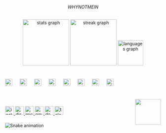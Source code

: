 <h6 align="center">WHYNOTMEIN</h6>

###

<div align="center">
  <img src="https://github-readme-stats.vercel.app/api?username=JaineeraSuhas&hide_title=false&hide_rank=false&show_icons=true&include_all_commits=true&count_private=true&disable_animations=false&theme=dracula&locale=en&hide_border=false" height="150" alt="stats graph"  />
  <img src="https://streak-stats.demolab.com?user=JaineeraSuhas&locale=en&mode=daily&theme=dracula&hide_border=false&border_radius=5" height="150" alt="streak graph"  />
  <img src="https://github-readme-stats.vercel.app/api/top-langs?username=JaineeraSuhas&locale=en&hide_title=false&layout=compact&card_width=320&langs_count=11&theme=github_dark&hide_border=false" height="82" alt="languages graph"  />
</div>

###

<br clear="both">

<div align="left">
  <img src="https://cdn.jsdelivr.net/gh/devicons/devicon/icons/html5/html5-plain.svg" height="23" alt="html5 logo"  />
  <img width="16" />
  <img src="https://cdn.jsdelivr.net/gh/devicons/devicon/icons/python/python-original.svg" height="23" alt="python logo"  />
  <img width="16" />
  <img src="https://cdn.jsdelivr.net/gh/devicons/devicon/icons/canva/canva-original.svg" height="23" alt="canva logo"  />
  <img width="16" />
  <img src="https://cdn.jsdelivr.net/gh/devicons/devicon/icons/cplusplus/cplusplus-plain.svg" height="23" alt="cplusplus logo"  />
  <img width="16" />
  <img src="https://cdn.jsdelivr.net/gh/devicons/devicon/icons/github/github-original.svg" height="23" alt="github logo"  />
  <img width="16" />
  <img src="https://cdn.jsdelivr.net/gh/devicons/devicon/icons/google/google-original.svg" height="23" alt="google logo"  />
  <img width="16" />
  <img src="https://cdn.jsdelivr.net/gh/devicons/devicon/icons/vscode/vscode-plain.svg" height="23" alt="vscode logo"  />
  <img width="16" />
  <img src="https://cdn.jsdelivr.net/gh/devicons/devicon/icons/aftereffects/aftereffects-original.svg" height="23" alt="aftereffects logo"  />
</div>

###

<br clear="both">

<img align="right" height="83" src="https://i.pinimg.com/originals/06/ac/d4/06acd4c9e2acbe72cb9c3709434aa548.gif"  />

###

<div align="left">
  <a href="https://instagram.com/suhas.jaineera/" target="_blank">
    <img src="https://img.shields.io/static/v1?message=Instagram&logo=instagram&label=&color=E4405F&logoColor=black&labelColor=&style=for-the-badge" height="28" alt="instagram logo"  />
  </a>
  <a href="https://discord.com/users/853997715939262494/" target="_blank">
    <img src="https://img.shields.io/static/v1?message=Discord&logo=discord&label=&color=7289DA&logoColor=black&labelColor=&style=for-the-badge" height="28" alt="discord logo"  />
  </a>
  <a href="mailto:suhasjaineera@gmail.com" target="_blank">
    <img src="https://img.shields.io/static/v1?message=Outlook&logo=microsoft-outlook&label=&color=0078D4&logoColor=black&labelColor=&style=for-the-badge" height="28" alt="microsoft-outlook logo"  />
  </a>
  <a href="mailto:suhasjaineera@gmail.com" target="_blank">
    <img src="https://img.shields.io/static/v1?message=Gmail&logo=gmail&label=&color=D14836&logoColor=black&labelColor=&style=for-the-badge" height="28" alt="gmail logo"  />
  </a>
  <a href="https://dev.to/suhas_jaineera_1f3bdbd0d4" target="_blank">
    <img src="https://img.shields.io/static/v1?message=dev.to&logo=dev.to&label=&color=0A0A0A&logoColor=pink&labelColor=&style=for-the-badge" height="28" alt="devto logo"  />
  </a>
  <a href="https://web.telegram.org/k/" target="_blank">
    <img src="https://img.shields.io/static/v1?message=Telegram&logo=telegram&label=&color=2CA5E0&logoColor=white&labelColor=&style=for-the-badge" height="28" alt="telegram logo"  />
  </a>
</div>

###

<img src="https://raw.githubusercontent.com/JaineeraSuhas/JaineeraSuhas/output/snake.svg" alt="Snake animation" />

###
<!---
JaineeraSuhas/JaineeraSuhas is a ✨ special ✨ repository because its `README.md` (this file) appears on your GitHub profile.
You can click the Preview link to take a look at your changes.
--->
